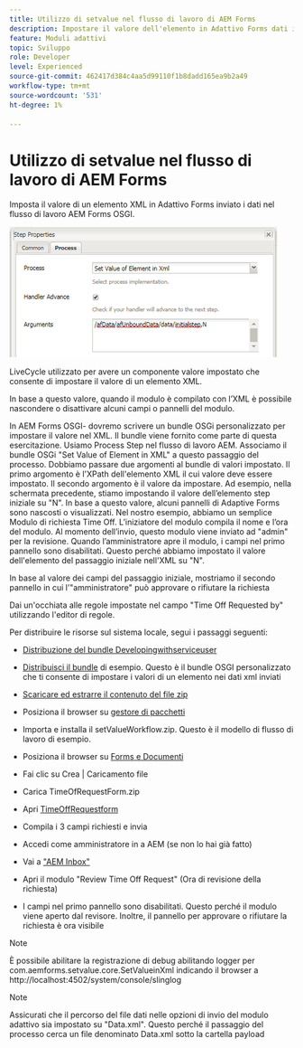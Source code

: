 ```yaml
---
title: Utilizzo di setvalue nel flusso di lavoro di AEM Forms
description: Impostare il valore dell'elemento in Adattivo Forms dati inviati in AEM Forms OSGI
feature: Moduli adattivi
topic: Sviluppo
role: Developer
level: Experienced
source-git-commit: 462417d384c4aa5d99110f1b8dadd165ea9b2a49
workflow-type: tm+mt
source-wordcount: '531'
ht-degree: 1%

---
```



# Utilizzo di setvalue nel flusso di lavoro di AEM Forms

Imposta il valore di un elemento XML in Adattivo Forms inviato i dati nel flusso di lavoro AEM Forms OSGI.

![SetValue](assets/setvalue.png)

LiveCycle utilizzato per avere un componente valore impostato che consente di impostare il valore di un elemento XML.

In base a questo valore, quando il modulo è compilato con l’XML è possibile nascondere o disattivare alcuni campi o pannelli del modulo.

In AEM Forms OSGI- dovremo scrivere un bundle OSGi personalizzato per impostare il valore nel XML. Il bundle viene fornito come parte di questa esercitazione.
Usiamo Process Step nel flusso di lavoro AEM. Associamo il bundle OSGi &quot;Set Value of Element in XML&quot; a questo passaggio del processo.
Dobbiamo passare due argomenti al bundle di valori impostato. Il primo argomento è l&#39;XPath dell&#39;elemento XML il cui valore deve essere impostato. Il secondo argomento è il valore da impostare.
Ad esempio, nella schermata precedente, stiamo impostando il valore dell’elemento step iniziale su &quot;N&quot;.
In base a questo valore, alcuni pannelli di Adaptive Forms sono nascosti o visualizzati.
Nel nostro esempio, abbiamo un semplice Modulo di richiesta Time Off. L’iniziatore del modulo compila il nome e l’ora del modulo. Al momento dell’invio, questo modulo viene inviato ad &quot;admin&quot; per la revisione. Quando l’amministratore apre il modulo, i campi nel primo pannello sono disabilitati. Questo perché abbiamo impostato il valore dell&#39;elemento del passaggio iniziale nell&#39;XML su &quot;N&quot;.

In base al valore dei campi del passaggio iniziale, mostriamo il secondo pannello in cui l’&quot;amministratore&quot; può approvare o rifiutare la richiesta

Dai un&#39;occhiata alle regole impostate nel campo &quot;Time Off Requested by&quot; utilizzando l&#39;editor di regole.

Per distribuire le risorse sul sistema locale, segui i passaggi seguenti:

* [Distribuzione del bundle Developingwithserviceuser](/help/forms/assets/common-osgi-bundles/DevelopingWithServiceUser.jar)

* [Distribuisci il bundle](/help/forms/assets/common-osgi-bundles/SetValueApp.core-1.0-SNAPSHOT.jar) di esempio. Questo è il bundle OSGI personalizzato che ti consente di impostare i valori di un elemento nei dati xml inviati

* [Scaricare ed estrarre il contenuto del file zip](assets/setvalueassets.zip)
* Posiziona il browser su [gestore di pacchetti](http://localhost:4502/crx/packmgr/index.jsp)
* Importa e installa il setValueWorkflow.zip. Questo è il modello di flusso di lavoro di esempio.
* Posiziona il browser su [Forms e Documenti](http://localhost:4502/aem/forms.html/content/dam/formsanddocuments)
* Fai clic su Crea | Caricamento file
* Carica TimeOfRequestForm.zip
* Apri [TimeOffRequestform](http://localhost:4502/content/dam/formsanddocuments/timeoffapplication/jcr:content?wcmmode=disabled)
* Compila i 3 campi richiesti e invia
* Accedi come amministratore in a AEM (se non lo hai già fatto)
* Vai a [&quot;AEM Inbox&quot;](http://localhost:4502/aem/inbox)
* Apri il modulo &quot;Review Time Off Request&quot; (Ora di revisione della richiesta)
* I campi nel primo pannello sono disabilitati. Questo perché il modulo viene aperto dal revisore. Inoltre, il pannello per approvare o rifiutare la richiesta è ora visibile

>[!NOTE]
>
>È possibile abilitare la registrazione di debug abilitando logger per
>com.aemforms.setvalue.core.SetValueinXml
>indicando il browser a http://localhost:4502/system/console/slinglog

>[!NOTE]
>
>Assicurati che il percorso del file dati nelle opzioni di invio del modulo adattivo sia impostato su &quot;Data.xml&quot;. Questo perché il passaggio del processo cerca un file denominato Data.xml sotto la cartella payload
